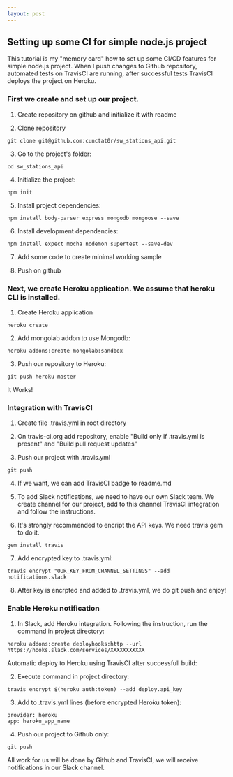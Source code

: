```yaml
---
layout: post
---
```


## Setting up some CI for simple node.js project

This tutorial is my "memory card" how to set up some CI/CD features for simple node.js project. When I push changes to Github repository, automated tests on TravisCI are running, after successful tests TravisCI deploys the project on Heroku. 

### First we create and set up our project.

1. Create repository on github and initialize it with readme

2. Clone repository

  ```
  git clone git@github.com:cunctat0r/sw_stations_api.git
  ```

3. Go to the project's folder:

  ```
  cd sw_stations_api
  ```

4. Initialize the project:

  ```
  npm init
  ```

5. Install project dependencies:

  ```
  npm install body-parser express mongodb mongoose --save
  ```

6. Install development dependencies:

  ```
  npm install expect mocha nodemon supertest --save-dev
  ```

7. Add some code to create minimal working sample

8. Push on github

### Next, we create Heroku application. We assume that heroku CLI is installed.

1. Create Heroku application

  ```
  heroku create
  ```

2. Add mongolab addon to use Mongodb:

  ```
  heroku addons:create mongolab:sandbox
  ```

3. Push our repository to Heroku:

  ```
  git push heroku master
  ```

It Works!

### Integration with TravisCI

1. Create file .travis.yml in root directory

2. On travis-ci.org add repository, enable "Build only if .travis.yml is present" and "Build pull request updates"

3. Push our project with .travis.yml

  ```
  git push
  ```

4. If we want, we can add TravisCI badge to readme.md

5. To add Slack notifications, we need to have our own Slack team. We create channel for our project, add to this channel TravisCI integration and follow the instructions.

6. It's strongly recommended to encript the API keys. We need travis gem to do it.

  ```
  gem install travis
  ```

7. Add encrypted key to .travis.yml:

  ```
  travis encrypt "OUR_KEY_FROM_CHANNEL_SETTINGS" --add notifications.slack
  ```

8. After key is encrpted and added to .travis.yml, we do git push and enjoy!

### Enable Heroku notification

1. In Slack, add Heroku integration. Following the instruction, run the command in project directory:

  ```
  heroku addons:create deployhooks:http --url https://hooks.slack.com/services/XXXXXXXXXXX
  ```

Automatic deploy to Heroku using TravisCI after successfull build:

2. Execute command in project directory:

  ```
  travis encrypt $(heroku auth:token) --add deploy.api_key
  ```

3. Add to .travis.yml lines (before encrypted Heroku token):

  ```
  provider: heroku
  app: heroku_app_name
  ```

4. Push our project to Github only:

  ```
  git push
  ```

All work for us will be done by Github and TravisCI, we will receive notifications in our Slack channel.

